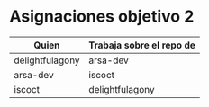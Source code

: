 # Asignaciones objetivo 2

| Quien | Trabaja sobre el repo de |
|------------|---------------------|
| delightfulagony | arsa-dev       |
| arsa-dev   | iscoct |
| iscoct     | delightfulagony |